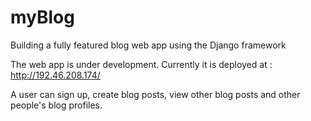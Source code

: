# myBlog
Building a fully featured blog web app using the Django framework

The web app is under development. Currently it is deployed at : http://192.46.208.174/

A user can sign up, create blog posts, view other blog posts and other people's blog profiles.
